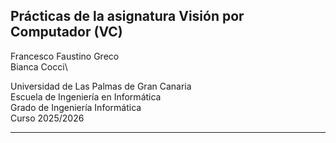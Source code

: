 ## Prácticas de la asignatura Visión por Computador (VC)

Francesco Faustino Greco\
Bianca Cocci\

Universidad de Las Palmas de Gran Canaria  
Escuela de Ingeniería en Informática  
Grado de Ingeniería Informática  
Curso 2025/2026 

---
